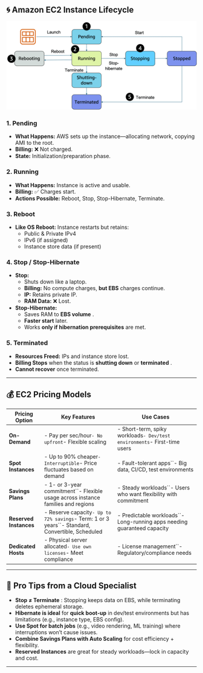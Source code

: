 ## 🌀 **Amazon EC2 Instance Lifecycle**

![EC2 Lifecycle](../Visuals/lifecycle2.png)

### 1. **Pending**

- **What Happens:** AWS sets up the instance—allocating network, copying AMI to the root.
- **Billing:** ❌ Not charged.
- **State:** Initialization/preparation phase.

### 2. **Running**

- **What Happens:** Instance is active and usable.
- **Billing:** ✅ Charges start.
- **Actions Possible:** Reboot, Stop, Stop-Hibernate, Terminate.

### 3. **Reboot**

- **Like OS Reboot:** Instance restarts but retains:
  - Public & Private IPv4
  - IPv6 (if assigned)
  - Instance store data (if present)

### 4. **Stop / Stop-Hibernate**

- **Stop:**
  - Shuts down like a laptop.
  - **Billing:** No compute charges, **but EBS** charges continue.
  - **IP:** Retains private IP.
  - **RAM Data:** ❌ Lost.
- **Stop-Hibernate:**
  - Saves RAM to **EBS volume** .
  - **Faster start** later.
  - Works **only if hibernation prerequisites** are met.

### 5. **Terminated**

- **Resources Freed:** IPs and instance store lost.
- **Billing Stops** when the status is **shutting down** or **terminated** .
- **Cannot recover** once terminated.

---

## 💰 **EC2 Pricing Models**

| Pricing Option         | Key Features                                                                                    | Use Cases                                                                |
| ---------------------- | ----------------------------------------------------------------------------------------------- | ------------------------------------------------------------------------ |
| **On-Demand**          | - Pay per sec/hour`- No upfront`- Flexible scaling                                              | - Short-term, spiky workloads`- Dev/test environments`- First-time users |
| **Spot Instances**     | - Up to 90% cheaper`- Interruptible`- Price fluctuates based on demand                          | - Fault-tolerant apps``- Big data, CI/CD, test environments              |
| **Savings Plans**      | - 1- or 3-year commitment``- Flexible usage across instance families and regions                | - Steady workloads``- Users who want flexibility with commitment         |
| **Reserved Instances** | - Reserve capacity`- Up to 72% savings`- Term: 1 or 3 years``- Standard, Convertible, Scheduled | - Predictable workloads``- Long-running apps needing guaranteed capacity |
| **Dedicated Hosts**    | - Physical server allocated`- Use own licenses`- Meet compliance                                | - License management``- Regulatory/compliance needs                      |

---

## 🧠 **Pro Tips from a Cloud Specialist**

- **Stop ≠ Terminate** : Stopping keeps data on EBS, while terminating deletes ephemeral storage.
- **Hibernate is ideal** for **quick boot-up** in dev/test environments but has limitations (e.g., instance type, EBS config).
- **Use Spot for batch jobs** (e.g., video rendering, ML training) where interruptions won’t cause issues.
- **Combine Savings Plans with Auto Scaling** for cost efficiency + flexibility.
- **Reserved Instances** are great for steady workloads—lock in capacity and cost.

---

